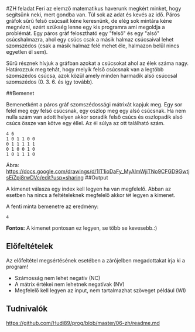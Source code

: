 #ZH feladat
Feri az elemző matematikus haverunk megkért minket, hogy segítsünk neki, mert gondba van. Túl sok az adat és kevés az idő. Páros gráfok sűrű felső csúcsait kéne keresnünk, de elég sok mintára kéne megnézni, ezért szükség lenne egy kis programra ami megoldja a problémát.
Egy páros gráf felosztható egy "felső" és egy "alsó" csúcshalmazra, ahol egy csúcs csak a másik halmaz csúcsaival lehet szomszédos (csak a másik halmaz felé mehet éle, halmazon belül nincs egyetlen él sem). 

Sűrű résznek hívjuk a gráfban azokat a csúcsokat ahol az élek száma nagy. Határozzuk meg tehát, hogy melyik felső csúcsnak van a legtöbb szomszédos csúcsa, azok közül amely minden harmadik alsó csúccsal szomszédos (0. 3. 6. és így tovább).

##Bemenet

Bemenetként a páros gráf szomszédossági mátrixát kapjuk meg. Egy sor felel meg egy felső csúcsnak, egy oszlop meg egy alsó csúcsnak. Ha nem nulla szám van adott helyen akkor soradik felső csúcs és oszlopadik alsó csúcs össze van kötve egy éllel. Az él súlya az ott található szám. 

```
4 6
1 0 1 1 0 0
0 1 1 1 1 1
0 1 0 0 1 0
1 0 1 1 1 0
```
Ábra: https://docs.google.com/drawings/d/1lT1ioDaFy_MyAlmWjiTNo9CFGD9GwtjsEiZpj8rwDVc/edit?usp=sharing
##Output

A kimenet válasza egy index kell legyen ha van megfelelő. Abban az esetben ha nincs a feltételeknek megfelelő akkor ```NM``` legyen a kimenet.

A fenti minta bemenetre az eredmény:
```
4
```

**Fontos:** A kimenet pontosan ez legyen, se több se kevesebb.:)

## Előfeltételek

Az előfeltétel megsértésének esetében a zárójelben megadottakat írja ki a program!

* Számosság nem lehet negatív (NC)
* A mátrix értékei nem lehetnek negatívak (NV)
* Megfelelő kell legyen az input, nem tartalmazhat szöveget például (WI)

## Tudnivalók

https://github.com/Hudi89/prog/blob/master/06-zh/readme.md
